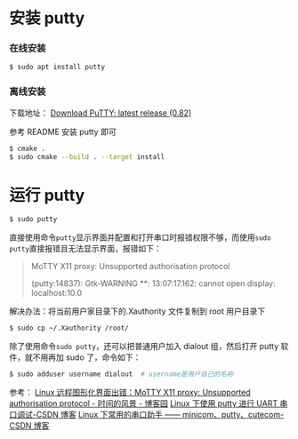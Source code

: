 # 安装 putty

### 在线安装

```bash
$ sudo apt install putty
```

### 离线安装

下载地址：
[Download PuTTY: latest release (0.82)](https://www.chiark.greenend.org.uk/~sgtatham/putty/latest.html)

参考 README 安装 putty 即可

```bash
$ cmake .
$ sudo cmake --build . --target install
```

# 运行 putty

```bash
$ sudo putty
```

直接使用命令`putty`显示界面并配置和打开串口时报错权限不够，而使用`sudo putty`直接报错且无法显示界面，报错如下：

> MoTTY X11 proxy: Unsupported authorisation protocol
>
> (putty:14837): Gtk-WARNING \*\*: 13:07:17.162: cannot open display: localhost:10.0

解决办法：将当前用户家目录下的.Xauthority 文件复制到 root 用户目录下

```bash
$ sudo cp ~/.Xauthority /root/
```

除了使用命令`sudo putty`，还可以把普通用户加入 dialout 组，然后打开 putty 软件，就不用再加 sudo 了，命令如下：

```bash
$ sudo adduser username dialout  # username是用户自己的名称
```

参考：
[Linux 远程图形化界面出错：MoTTY X11 proxy: Unsupported authorisation protocol - 时间的风景 - 博客园](https://www.cnblogs.com/create-serenditipy/p/15407983.html)
[Linux 下使用 putty 进行 UART 串口调试-CSDN 博客](https://blog.csdn.net/happygrilclh/article/details/79806932)
[Linux 下常用的串口助手 —— minicom、putty、cutecom-CSDN 博客](https://blog.csdn.net/Mculover666/article/details/87647810)
